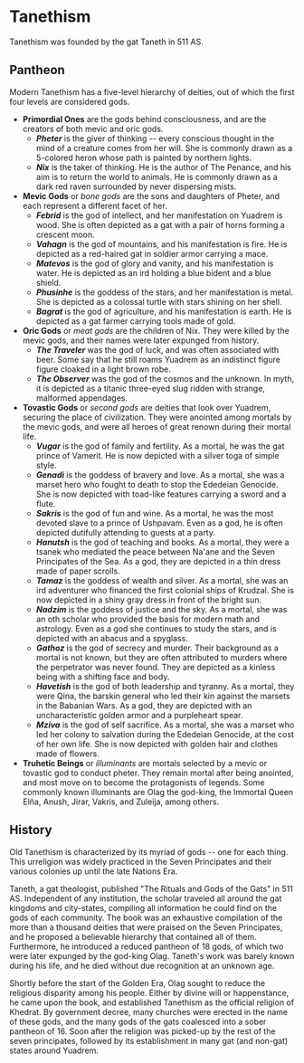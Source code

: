 # Tanethism
Tanethism was founded by the gat Taneth in 511 AS.

## Pantheon
Modern Tanethism has a five-level hierarchy of deities, out of which the first four levels are considered gods.

* **Primordial Ones** are the gods behind consciousness, and are the creators of both mevic and oric gods.
    * ***Pheter*** is the giver of thinking -- every conscious thought in the mind of a creature comes from her will.
    She is commonly drawn as a 5-colored heron whose path is painted by northern lights.
    * ***Nix*** is the taker of thinking.
    He is the author of The Penance<!-- [The Penance](TODO) -->, and his aim is to return the world to animals.
    He is commonly drawn as a dark red raven surrounded by never dispersing mists.
* **Mevic Gods** or *bone gods* are the sons and daughters of Pheter, and each represent a different facet of her.
    * ***Febrid*** is the god of intellect, and her manifestation on Yuadrem is wood.
    She is often depicted as a gat with a pair of horns forming a crescent moon.
    * ***Vahagn*** is the god of mountains, and his manifestation is fire.
    He is depicted as a red-haired gat in soldier armor carrying a mace.
    * ***Matevos*** is the god of glory and vanity, and his manifestation is water.
    He is depicted as an ird holding a blue bident and a blue shield.
    * ***Phusinhe*** is the goddess of the stars, and her manifestation is metal.
    She is depicted as a colossal turtle with stars shining on her shell.
    * ***Bagrat*** is the god of agriculture, and his manifestation is earth.
    He is depicted as a gat farmer carrying tools made of gold.
* **Oric Gods** or *meat gods* are the children of Nix.
They were killed by the mevic gods, and their names were later expunged from history.
    * ***The Traveler*** was the god of luck, and was often associated with beer.
    Some say that he still roams Yuadrem as an indistinct figure figure cloaked in a light brown robe.
    * ***The Observer*** was the god of the cosmos and the unknown.
    In myth, it is depicted as a titanic three-eyed slug ridden with strange, malformed appendages.
* **Tovastic Gods** or *second gods* are deities that look over Yuadrem, securing the place of civilization.
They were anointed among mortals by the mevic gods, and were all heroes of great renown during their mortal life.
    * ***Vugar*** is the god of family and fertility.
    As a mortal, he was the gat prince of Vamerit<!-- [Vamerit](TODO) -->.
    He is now depicted with a silver toga of simple style.
    * ***Genadi*** is the goddess of bravery and love.
    As a mortal, she was a marset hero who fought to death to stop the Ededeian Genocide<!-- [Ededeian Genocide](TODO) -->.
    She is now depicted with toad-like features carrying a sword and a flute.
    * ***Sakris*** is the god of fun and wine.
    As a mortal, he was the most devoted slave to a prince of Ushpavam<!-- [Ushpavam](TODO) -->.
    Even as a god, he is often depicted dutifully attending to guests at a party.
    * ***Hanutsh*** is the god of teaching and books.
    As a mortal, they were a tsanek who mediated the peace between Na'ane<!-- [Na'ane](TODO) --> and the Seven Principates of the Sea<!-- [Seven Principates of the Sea](TODO) -->.
    As a god, they are depicted in a thin dress made of paper scrolls.
    * ***Tamaz*** is the goddess of wealth and silver.
    As a mortal, she was an ird adventurer who financed the first colonial ships of Krudzal.
    She is now depicted in a shiny gray dress in front of the bright sun.
    * ***Nadzim*** is the goddess of justice and the sky.
    As a mortal, she was an oth scholar who provided the basis for modern math and astrology.
    Even as a god she continues to study the stars, and is depicted with an abacus and a spyglass.
    * ***Gathoz*** is the god of secrecy and murder.
    Their background as a mortal is not known, but they are often attributed to murders where the perpetrator was never found.
    They are depicted as a kinless being with a shifting face and body.
    * ***Havetish*** is the god of both leadership and tyranny.
    As a mortal, they were Qina<!-- [Qina](TODO) -->, the barskin general who led their kin against the marsets in the Babanian Wars<!-- [Babanian Wars](TODO) -->.
    As a god, they are depicted with an uncharacteristic golden armor and a purpleheart spear.
    * ***Mziva*** is the god of self sacrifice.
    As a mortal, she was a marset who led her colony to salvation during the Ededeian Genocide, at the cost of her own life.
    She is now depicted with golden hair and clothes made of flowers.
* **Truhetic Beings** or *illuminants* are mortals selected by a mevic or tovastic god to conduct pheter.
They remain mortal after being anointed, and most move on to become the protagonists of legends.
Some commonly known illuminants are Olag the god-king<!-- [Olag the god-king](TODO) -->, the Immortal Queen Elña<!-- [Immortal Queen Elña](TODO) -->, Anush, Jirar, Vakris, and Zuleija, among others.

## History
Old Tanethism is characterized by its myriad of gods -- one for each thing.
This urreligion was widely practiced in the Seven Principates and their various colonies up until the late Nations Era<!-- [Nations Era](TODO) -->.

Taneth, a gat theologist, published "The Rituals and Gods of the Gats" in 511 AS.
Independent of any institution, the scholar traveled all around the gat kingdoms and city-states, compiling all information he could find on the gods of each community.
The book was an exhaustive compilation of the more than a thousand deities that were praised on the Seven Principates, and he proposed a believable hierarchy that contained all of them.
Furthermore, he introduced a reduced pantheon of 18 gods, of which two were later expunged by the god-king Olag.
Taneth's work was barely known during his life, and he died without due recognition at an unknown age.

Shortly before the start of the Golden Era<!-- [Golden Era](TODO) -->, Olag sought to reduce the religious disparity among his people.
Either by divine will or happenstance, he came upon the book, and established Tanethism as the official religion of Khedrat<!-- [Khedrat](TODO) -->.
By government decree, many churches were erected in the name of these gods, and the many gods of the gats coalesced into a sober pantheon of 16.
Soon after the religion was picked-up by the rest of the seven principates, followed by its establishment in many gat (and non-gat) states around Yuadrem.

<!-- Many have a favorite among the gods, one whose ideals and teaching they make their own.
A few even dedicate entirely to a single deity, serving as a priest, acolyte, or champion of that god's image.
Famous among these devout beings are the nimrod, an organization of zealous hunters of Phusinhe who pursue all who disturb the balance of Yuadrem.
Well-known as well are the followers of Havetish, a group of gats in golden robes whose goal is to distribute wealth and food to the impoverished hamlets of the inner regions of the Seven Principates.
-->

<!-- Across the long history of the Seven Kingdoms, varied deities were gradually associated with many different concepts, and any gat would pray to different gods at different times and circumstances.
For example, one might say a prayer to the Traveler for luck, make an offering to Tamaz before going to the market, and pray to appease Matevos when a severe storm blows in --- all in the same day.

Independent to any institution, the gat scholar Taneth officially published ``The Rituals and Gods of the Gats'' in 511 AS.
The book was an exhaustive compilation of the more than a thousand deities that were praised by the different kins of the Seven Kingdoms, and proposed a reduced pantheon of 15, distilling the chaotic pantheon into the main gods.
Taneth's work was barely known during their life, and they died without due recognition.

Later, in the year 577 AS, the king of Khedrat Olag the Immortal sought a method to reduce the religious disparity among their people.
Either by divine will or happenstance, they came upon this book by Taneth, and established Tanethism as the official religion of Khedrat, imitating the well-established creed of other nations.
By command of the government, many churches were erected in the name of each god, and the many gods of the gats coalesced into a more sober pantheon of 15.

Many have a favorite among the gods, one whose ideals and teaching they make their own.
A few even dedicate entirely to a single deity, serving as a priest, acolyte, or champion of that god's image.
Famous among these devout beings are the nimrod, an organization of zealous hunters of Phusinhe who pursue all who disturb the balance of Yuadrem.
Well-known as well are the followers of Havetish, a group of gats in golden robes whose goal is to distribute wealth and food to the impoverished hamlets of the inner regions of the Seven Kingdoms. -->
